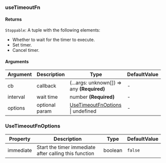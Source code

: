### useTimeoutFn

#### Returns

`Stoppable`: A tuple with the following elements:

- Whether to wait for the timer to execute.
- Set timer.
- Cancel timer.

#### Arguments

| Argument | Description    | Type                                                     | DefaultValue |
| -------- | -------------- | -------------------------------------------------------- | ------------ |
| cb       | callback       | (...args: unknown[]) => any **(Required)**               | -            |
| interval | wait time      | number **(Required)**                                    | -            |
| options  | optional param | [UseTimeoutFnOptions](#UseTimeoutFnOptions) \| undefined | -            |

### UseTimeoutFnOptions

| Property  | Description                                           | Type    | DefaultValue |
| --------- | ----------------------------------------------------- | ------- | ------------ |
| immediate | Start the timer immediate after calling this function | boolean | `false`      |
